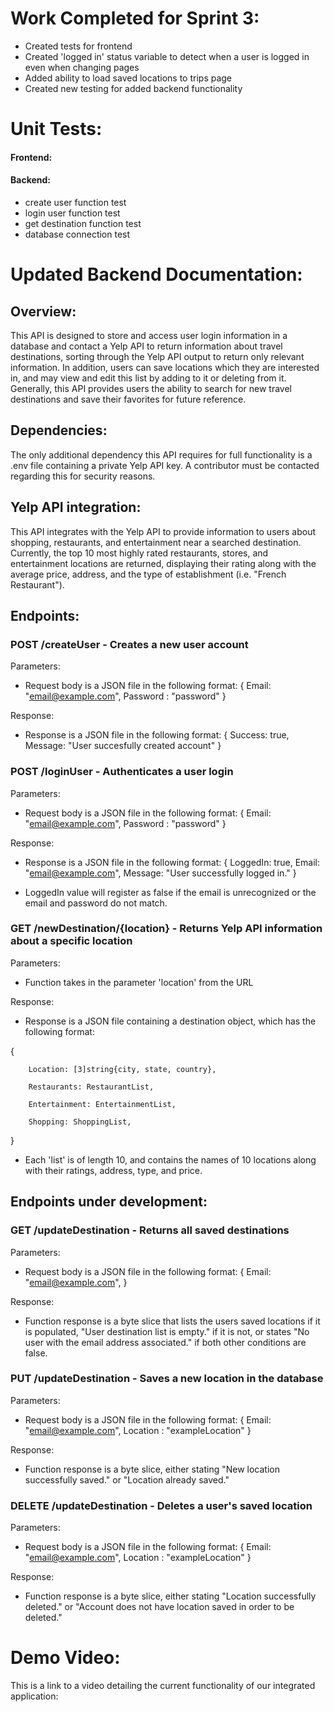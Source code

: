 # **Work Completed for Sprint 3:**

- Created tests for frontend
- Created 'logged in' status variable to detect when a user is logged in even when changing pages
- Added ability to load saved locations to trips page
- Created new testing for added backend functionality

# **Unit Tests:**

#### Frontend:

#### Backend:
- create user function test
- login user function test
- get destination function test
- database connection test

# **Updated Backend Documentation:**

## Overview:
This API is designed to store and access user login information in a database and contact a Yelp API to return information about travel destinations, sorting through the Yelp API output to return only relevant information. In addition, users can save locations which they are interested in, and may view and edit this list by adding to it or deleting from it. Generally, this API provides users the ability to search for new travel destinations and save their favorites for future reference.

## Dependencies: 
The only additional dependency this API requires for full functionality is a .env file containing a private Yelp API key. A contributor must be contacted regarding this for security reasons.

## Yelp API integration:
This API integrates with the Yelp API to provide information to users about shopping, restaurants, and entertainment near a searched destination. Currently, the top 10 most highly rated restaurants, stores, and entertainment locations are returned, displaying their rating along with the average price, address, and the type of establishment (i.e. "French Restaurant").

## Endpoints:
### **POST** /createUser - Creates a new user account

Parameters:
- Request body is a JSON file in the following format:
{
Email: "email@example.com",
Password : "password"
}

Response: 
- Response is a JSON file in the following format:
{ Success: true, Message: "User succesfully created account" }



### **POST** /loginUser - Authenticates a user login

Parameters:
- Request body is a JSON file in the following format:
{
Email: "email@example.com",
Password : "password"
}

Response: 
- Response is a JSON file in the following format:
{ LoggedIn: true, Email: "email@example.com", Message: "User successfully logged in." }

- LoggedIn value will register as false if the email is unrecognized or the email and password do not match.

### **GET** /newDestination/{location} - Returns Yelp API information about a specific location

Parameters:
- Function takes in the parameter 'location' from the URL

Response:
- Response is a JSON file containing a destination object, which has the following format:

{

        Location: [3]string{city, state, country},
        
        Restaurants: RestaurantList,
        
        Entertainment: EntertainmentList,
        
        Shopping: ShoppingList,
}

- Each 'list' is of length 10, and contains the names of 10 locations along with their ratings, address, type, and price.


## Endpoints under development:

### **GET** /updateDestination - Returns all saved destinations

Parameters: 
- Request body is a JSON file in the following format:
{
Email: "email@example.com",
}

Response:
- Function response is a byte slice that lists the users saved locations if it is populated, "User destination list is empty." if it is not, or states "No user with the email address associated." if both other conditions are false.

### **PUT** /updateDestination - Saves a new location in the database

Parameters: 
- Request body is a JSON file in the following format:
{
Email: "email@example.com",
Location : "exampleLocation"
}

Response:
- Function response is a byte slice, either stating "New location successfully saved." or "Location already saved."


### **DELETE** /updateDestination - Deletes a user's saved location

Parameters: 
- Request body is a JSON file in the following format:
{
Email: "email@example.com",
Location : "exampleLocation"
}

Response:
- Function response is a byte slice, either stating "Location successfully deleted." or "Account does not have location saved in order to be deleted."



# **Demo Video:**
This is a link to a video detailing the current functionality of our integrated application:

